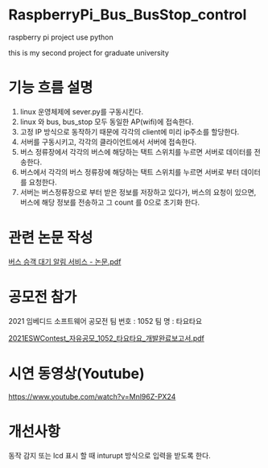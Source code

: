 # RaspberryPi_Bus_BusStop_control
raspberry pi project use python

this is my second project for graduate university

# 기능 흐름 설명
  1. linux 운영체제에 sever.py를 구동시킨다. 
  2. linux 와 bus, bus_stop 모두 동일한 AP(wifi)에 접속한다.
  3. 고정 IP 방식으로 동작하기 때문에 각각의 client에 미리 ip주소를 할당한다.
  4. 서버를 구동시키고, 각각의 클라이언트에서 서버에 접속한다.
  5. 버스 정류장에서 각각의 버스에 해당하는 택트 스위치를 누르면 서버로 데이터를 전송한다.
  6. 버스에서 각각의 버스 정류장에 해당하는 택트 스위치를 누르면 서버로 부터 데이터를 요청한다.
  7. 서버는 버스정류장으로 부터 받은 정보를 저장하고 있다가, 버스의 요청이 있으면, 버스에 해당 정보를 전송하고 그 count 를 0으로 초기화 한다.
 
# 관련 논문 작성

[버스 승객 대기 알림 서비스 - 논문.pdf](https://github.com/9junbeum/RaspberryPi_Bus_alert/files/7191510/-.pdf)


# 공모전 참가
2021 임베디드 소프트웨어 공모전
팀 번호 : 1052 
팀 명 : 타요타요

[2021ESWContest_자유공모_1052_타요타요_개발완료보고서.pdf](https://github.com/9junbeum/RaspberryPi_Bus_alert/files/7832738/2021ESWContest_._1052_._.pdf)


# 시연 동영상(Youtube)
https://www.youtube.com/watch?v=Mnl96Z-PX24

# 개선사항 
동작 감지 또는 lcd 표시 할 때 
inturupt 방식으로 입력을 받도록 한다. 
